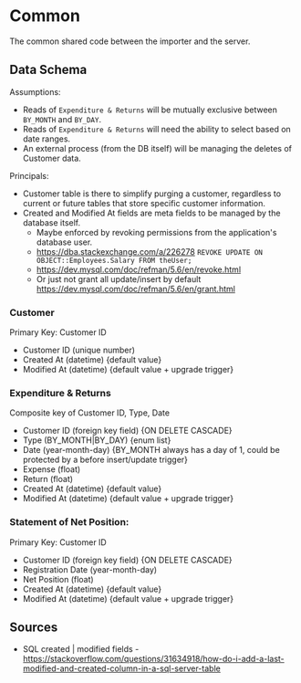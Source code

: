# Common
The common shared code between the importer and the server.

## Data Schema

Assumptions:
* Reads of `Expenditure & Returns` will be mutually exclusive between `BY_MONTH` and `BY_DAY`.
* Reads of `Expenditure & Returns` will need the ability to select based on date ranges.
* An external process (from the DB itself) will be managing the deletes of Customer data.

Principals:
* Customer table is there to simplify purging a customer, regardless to current or future tables that store specific customer information.
* Created and Modified At fields are meta fields to be managed by the database itself.
  * Maybe enforced by revoking permissions from the application's database user.
  * https://dba.stackexchange.com/a/226278 `REVOKE UPDATE ON OBJECT::Employees.Salary FROM theUser;`
  * https://dev.mysql.com/doc/refman/5.6/en/revoke.html
  * Or just not grant all update/insert by default https://dev.mysql.com/doc/refman/5.6/en/grant.html

### Customer
Primary Key: Customer ID
* Customer ID (unique number)
* Created At (datetime) {default value}
* Modified At (datetime) {default value + upgrade trigger}

### Expenditure & Returns
Composite key of Customer ID, Type, Date
* Customer ID (foreign key field) {ON DELETE CASCADE}
* Type (BY_MONTH|BY_DAY) {enum list}
* Date (year-month-day) {BY_MONTH always has a day of 1, could be protected by a before insert/update trigger}
* Expense (float)
* Return (float)
* Created At (datetime) {default value}
* Modified At (datetime) {default value + upgrade trigger}

### Statement of Net Position:
Primary Key: Customer ID
* Customer ID (foreign key field) {ON DELETE CASCADE}
* Registration Date (year-month-day)
* Net Position (float)
* Created At (datetime) {default value}
* Modified At (datetime) {default value + upgrade trigger}

## Sources
* SQL created | modified fields - https://stackoverflow.com/questions/31634918/how-do-i-add-a-last-modified-and-created-column-in-a-sql-server-table